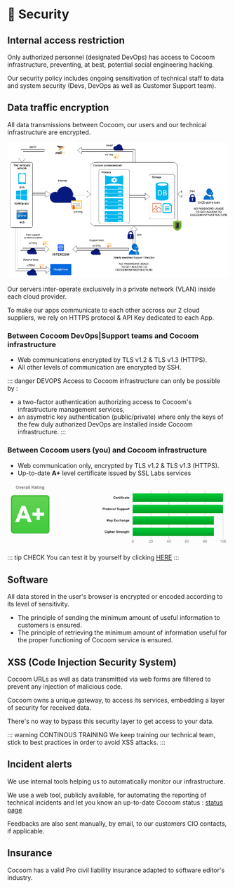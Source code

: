 # 🔐 Security

## Internal access restriction

Only authorized personnel (designated DevOps) has access to Cocoom infrastructure, preventing, at best, potential social engineering hacking.

Our security policy includes ongoing sensitivation of technical staff to data and system security (Devs, DevOps as well as Customer Support team).


## Data traffic encryption

All data transmissions between Cocoom, our users and our technical infrastructure are encrypted.

![Secured data transmission](/img/infra/infra_data-security.png)


Our servers inter-operate exclusively in a private network (VLAN) inside each cloud provider.

To make our apps communicate to each other accross our 2 cloud suppliers, we rely on HTTPS protocol & API Key dedicated to each App.


### Between Cocoom DevOps|Support teams and Cocoom infrastructure

- Web communications encrypted by TLS v1.2 & TLS v1.3 (HTTPS).
- All other levels of communication are encrypted by SSH.

::: danger DEVOPS
Access to Cocoom infrastructure can only be possible by :

- a two-factor authentication authorizing access to Cocoom's infrastructure management services,
- an asymetric key authentication (public/private) where only the keys of the few duly authorized DevOps are installed inside Cocoom infrastructure.
:::

### Between Cocoom users (you) and Cocoom infrastructure

- Web communication only, encrypted by TLS v1.2 & TLS v1.3 (HTTPS).
- Up-to-date **A+** level certificate issued by SSL Labs services

![SSLLabs rating](/img/infra/security_ssllabs-rating.png)

::: tip CHECK
You can test it by yourself by clicking [HERE](https://www.ssllabs.com/ssltest/analyze.html?d=acme.cocoom.com)
:::


## Software

All data stored in the user's browser is encrypted or encoded according to its level of sensitivity.

- The principle of sending the minimum amount of useful information to customers is ensured.
- The principle of retrieving the minimum amount of information useful for the proper functioning of Cocoom service is ensured.


## XSS (Code Injection Security System)

Cocoom URLs as well as data transmitted via web forms are filtered to prevent any injection of malicious code.

Cocoom owns a unique gateway, to access its services, embedding a layer of security for received data.

There's no way to bypass this security layer to get access to your data.

::: warning CONTINOUS TRAINING
We keep training our technical team, stick to best practices in order to avoid XSS attacks.
:::


## Incident alerts

We use internal tools helping us to automatically monitor our infrastructure.

We use a web tool, publicly available, for automating the reporting of technical incidents and let you know an up-to-date Cocoom status : [status page](https://status.cocoom.com)

Feedbacks are also sent manually, by email, to our customers CIO contacts, if applicable.


## Insurance

Cocoom has a valid Pro civil liability insurance adapted to software editor's industry.
